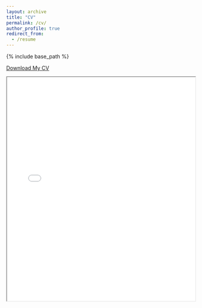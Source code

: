 ```yaml
---
layout: archive
title: "CV"
permalink: /cv/
author_profile: true
redirect_from:
  - /resume
---
```


{% include base_path %}

<a href="/files/CV_hho_022025.pdf" download>Download My CV</a>

<iframe src="/files/CV_hho_022025.pdf" width="100%" height="600px"></iframe>